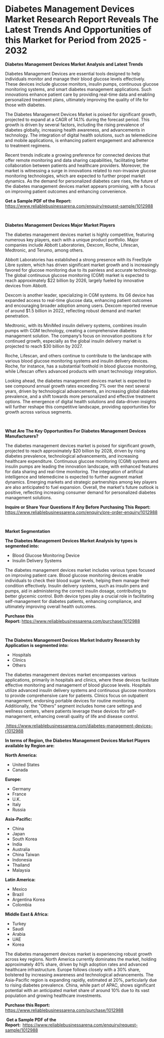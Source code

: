 <p><h1>Diabetes Management Devices Market Research Report Reveals The Latest Trends And Opportunities of this Market for Period from 2025 - 2032</h1></p><p><strong>Diabetes Management Devices Market Analysis and Latest Trends</strong></p>
<p><p>Diabetes Management Devices are essential tools designed to help individuals monitor and manage their blood glucose levels effectively. These devices include glucose monitors, insulin pumps, continuous glucose monitoring systems, and smart diabetes management applications. Such innovations enhance patient care by providing real-time data and enabling personalized treatment plans, ultimately improving the quality of life for those with diabetes.</p><p>The Diabetes Management Devices Market is poised for significant growth, projected to expand at a CAGR of 14.1% during the forecast period. This growth is driven by several factors, including the rising prevalence of diabetes globally, increasing health awareness, and advancements in technology. The integration of digital health solutions, such as telemedicine and mobile applications, is enhancing patient engagement and adherence to treatment regimens.</p><p>Recent trends indicate a growing preference for connected devices that offer remote monitoring and data sharing capabilities, facilitating better collaboration between patients and healthcare providers. Moreover, the market is witnessing a surge in innovations related to non-invasive glucose monitoring technologies, which are expected to further propel market dynamics. As the demand for personalized diabetes care rises, the future of the diabetes management devices market appears promising, with a focus on improving patient outcomes and enhancing convenience.</p></p>
<p><strong>Get a Sample PDF of the Report:&nbsp;</strong> <a href="https://www.reliablebusinessarena.com/enquiry/request-sample/1012988?utm_campaign=3438&utm_medium=2&utm_source=Github&utm_content=ia&utm_term=17042025&utm_id=diabetes-management-devices">https://www.reliablebusinessarena.com/enquiry/request-sample/1012988</a></p>
<p>&nbsp;</p>
<p><strong>Diabetes Management Devices Major Market Players</strong></p>
<p><p>The diabetes management devices market is highly competitive, featuring numerous key players, each with a unique product portfolio. Major companies include Abbott Laboratories, Dexcom, Roche, Lifescan, Medtronic, and Terumo, among others.</p><p>Abbott Laboratories has established a strong presence with its FreeStyle Libre system, which has driven significant market growth and is increasingly favored for glucose monitoring due to its painless and accurate technology. The global continuous glucose monitoring (CGM) market is expected to reach approximately $22 billion by 2026, largely fueled by innovative devices from Abbott.</p><p>Dexcom is another leader, specializing in CGM systems. Its G6 device has expanded access to real-time glucose data, enhancing patient outcomes and encouraging broader adoption among users. Dexcom reported revenue of around $1.5 billion in 2022, reflecting robust demand and market penetration.</p><p>Medtronic, with its MiniMed insulin delivery systems, combines insulin pumps with CGM technology, creating a comprehensive diabetes management solution. The company’s focus on innovation positions it for continued growth, especially as the global insulin delivery market is projected to reach $30 billion by 2027.</p><p>Roche, Lifescan, and others continue to contribute to the landscape with various blood glucose monitoring systems and insulin delivery devices. Roche, for instance, has a substantial foothold in blood glucose monitoring, while Lifescan offers advanced products with smart technology integration.</p><p>Looking ahead, the diabetes management devices market is expected to see compound annual growth rates exceeding 7% over the next several years, driven by technological advancements, an increasing global diabetes prevalence, and a shift towards more personalized and effective treatment options. The emergence of digital health solutions and data-driven insights will further reshape this competitive landscape, providing opportunities for growth across various segments.</p></p>
<p>&nbsp;</p>
<p><strong>What Are The Key Opportunities For Diabetes Management Devices Manufacturers?</strong></p>
<p><p>The diabetes management devices market is poised for significant growth, projected to reach approximately $20 billion by 2028, driven by rising diabetes prevalence, technological advancements, and increasing healthcare expenditure. Continuous glucose monitoring (CGM) systems and insulin pumps are leading the innovation landscape, with enhanced features for data sharing and real-time monitoring. The integration of artificial intelligence and telemedicine is expected to further augment market dynamics. Emerging markets and strategic partnerships among key players are also anticipated to fuel expansion. Overall, the market's future outlook is positive, reflecting increasing consumer demand for personalized diabetes management solutions.</p></p>
<p><strong>Inquire or Share Your Questions If Any Before Purchasing This Report:</strong> <a href="https://www.reliablebusinessarena.com/enquiry/pre-order-enquiry/1012988?utm_campaign=3438&utm_medium=2&utm_source=Github&utm_content=ia&utm_term=17042025&utm_id=diabetes-management-devices">https://www.reliablebusinessarena.com/enquiry/pre-order-enquiry/1012988</a></p>
<p>&nbsp;</p>
<p><strong>Market Segmentation</strong></p>
<p><strong>The Diabetes Management Devices Market Analysis by types is segmented into:</strong></p>
<p><ul><li>Blood Glucose Monitoring Device</li><li>Insulin Delivery Systems</li></ul></p>
<p><p>The diabetes management devices market includes various types focused on improving patient care. Blood glucose monitoring devices enable individuals to check their blood sugar levels, helping them manage their condition effectively. Insulin delivery systems, such as insulin pens and pumps, aid in administering the correct insulin dosage, contributing to better glycemic control. Both device types play a crucial role in facilitating self-management for diabetes patients, enhancing compliance, and ultimately improving overall health outcomes.</p></p>
<p><strong>Purchase this Report:&nbsp;</strong><a href="https://www.reliablebusinessarena.com/purchase/1012988?utm_campaign=3438&utm_medium=2&utm_source=Github&utm_content=ia&utm_term=17042025&utm_id=diabetes-management-devices">https://www.reliablebusinessarena.com/purchase/1012988</a></p>
<p>&nbsp;</p>
<p><strong>The Diabetes Management Devices Market Industry Research by Application is segmented into:</strong></p>
<p><ul><li>Hospitals</li><li>Clinics</li><li>Others</li></ul></p>
<p><p>The diabetes management devices market encompasses various applications, primarily in hospitals and clinics, where these devices facilitate effective monitoring and management of blood glucose levels. Hospitals utilize advanced insulin delivery systems and continuous glucose monitors to provide comprehensive care for patients. Clinics focus on outpatient management, endorsing portable devices for routine monitoring. Additionally, the "Others" segment includes home care settings and wellness centers, where patients leverage these devices for self-management, enhancing overall quality of life and disease control.</p></p>
<p><a href="https://www.reliablebusinessarena.com/diabetes-management-devices-r1012988?utm_campaign=3438&utm_medium=2&utm_source=Github&utm_content=ia&utm_term=17042025&utm_id=diabetes-management-devices">&nbsp;https://www.reliablebusinessarena.com/diabetes-management-devices-r1012988</a></p>
<p><strong>In terms of Region, the Diabetes Management Devices Market Players available by Region are:</strong></p>
<p>
    <p> <strong> North America: </strong>
        <ul>
            <li>United States</li>
            <li>Canada</li>
        </ul>
        </p> 
    <p> <strong> Europe: </strong>
        <ul>
            <li>Germany</li>
            <li>France</li>
            <li>U.K.</li>
            <li>Italy</li>
            <li>Russia</li>
        </ul>
        </p> 
    <p> <strong> Asia-Pacific: </strong>
        <ul>
            <li>China</li>
            <li>Japan</li>
            <li>South Korea</li>
            <li>India</li>
            <li>Australia</li>
            <li>China Taiwan</li>
            <li>Indonesia</li>
            <li>Thailand</li>
            <li>Malaysia</li>
        </ul>
        </p> 
    <p> <strong> Latin America: </strong>
        <ul>
            <li>Mexico</li>
            <li>Brazil</li>
            <li>Argentina Korea</li>
            <li>Colombia</li>
        </ul>
        </p> 
    <p> <strong> Middle East & Africa: </strong>
        <ul>
            <li>Turkey</li>
            <li>Saudi</li>
            <li>Arabia</li>
            <li>UAE</li>
            <li>Korea</li>
        </ul>
    </p>
    </p>
<p><p>The diabetes management devices market is experiencing robust growth across key regions. North America currently dominates the market, holding approximately 40% share, driven by high adoption rates and advanced healthcare infrastructure. Europe follows closely with a 30% share, bolstered by increasing awareness and technological advancements. The Asia-Pacific region is expanding rapidly, estimated at 20%, particularly due to rising diabetes prevalence. China, while part of APAC, shows significant potential with an anticipated market share of around 10% due to its vast population and growing healthcare investments.</p></p>
<p><strong>Purchase this Report: </strong><a href="https://www.reliablebusinessarena.com/purchase/1012988?utm_campaign=3438&utm_medium=2&utm_source=Github&utm_content=ia&utm_term=17042025&utm_id=diabetes-management-devices">https://www.reliablebusinessarena.com/purchase/1012988</a></p>
<p>&nbsp;<strong>Get a Sample PDF of the Report:&nbsp;&nbsp;</strong><a href="https://www.reliablebusinessarena.com/enquiry/request-sample/1012988?utm_campaign=3438&utm_medium=2&utm_source=Github&utm_content=ia&utm_term=17042025&utm_id=diabetes-management-devices">https://www.reliablebusinessarena.com/enquiry/request-sample/1012988</a></p>
<p><strong></strong></p>
<p><p></p><p></p><p></p></p>